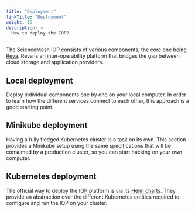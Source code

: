 ```yaml
---
title: "Deployment"
linkTitle: "Deployment"
weight: 15
description: >
  How to deploy the IOP?
---
```


The ScienceMesh IOP consists of various components, the core one being [Reva](https://reva.link). Reva is an inter-operability platform that bridges the gap between cloud storage and application providers.

## Local deployment
Deploy individual components one by one on your local computer. In order to learn how the different services connect to each other, this approach is a good starting point.

## Minikube deployment
Having a fully fledged Kubernetes cluster is a task on its own. This section provides a Minikube setup using the same specifications that will be consumed by a production cluster, so you can start hacking on your own computer.

## Kubernetes deployment
The official way to deploy the IOP platform is via its [Helm charts](https://sciencemesh.github.io/charts/). They provide an abstraction over the different Kubernetes entities required to configure and run the IOP on your cluster.
